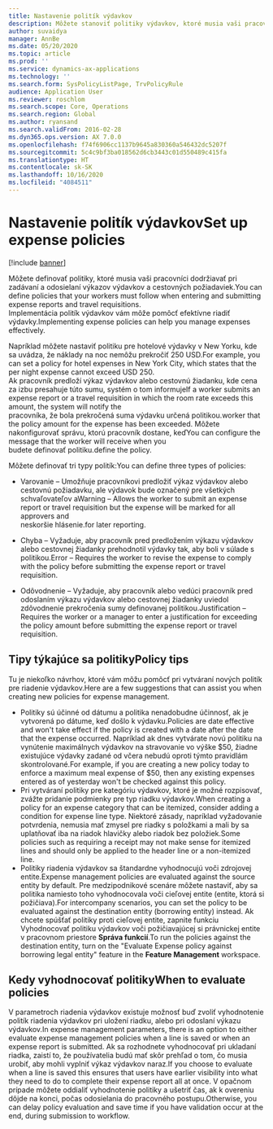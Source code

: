 ```yaml
---
title: Nastavenie politík výdavkov
description: Môžete stanoviť politiky výdavkov, ktoré musia vaši pracovníci dodržiavať pri zadávaní a odosielaní výkazov výdavkov a cestovných požiadaviek v Microsoft Dynamics 365 Finance.
author: suvaidya
manager: AnnBe
ms.date: 05/20/2020
ms.topic: article
ms.prod: ''
ms.service: dynamics-ax-applications
ms.technology: ''
ms.search.form: SysPolicyListPage, TrvPolicyRule
audience: Application User
ms.reviewer: roschlom
ms.search.scope: Core, Operations
ms.search.region: Global
ms.author: ryansand
ms.search.validFrom: 2016-02-28
ms.dyn365.ops.version: AX 7.0.0
ms.openlocfilehash: f74f6906cc1137b9645a830360a546432dc5207f
ms.sourcegitcommit: 5c4c9bf3ba018562d6cb3443c01d550489c415fa
ms.translationtype: HT
ms.contentlocale: sk-SK
ms.lasthandoff: 10/16/2020
ms.locfileid: "4084511"
---
```

# <a name="set-up-expense-policies"></a><span data-ttu-id="b8300-103">Nastavenie politík výdavkov</span><span class="sxs-lookup"><span data-stu-id="b8300-103">Set up expense policies</span></span>

[!include [banner](../includes/banner.md)]

<span data-ttu-id="b8300-104">Môžete definovať politiky, ktoré musia vaši pracovníci dodržiavať pri zadávaní a odosielaní výkazov výdavkov a cestovných požiadaviek.</span><span class="sxs-lookup"><span data-stu-id="b8300-104">You can define policies that your workers must follow when entering and submitting expense reports and travel requisitions.</span></span>         
<span data-ttu-id="b8300-105">Implementácia politík výdavkov vám môže pomôcť efektívne riadiť výdavky.</span><span class="sxs-lookup"><span data-stu-id="b8300-105">Implementing expense policies can help you manage expenses effectively.</span></span>         

<span data-ttu-id="b8300-106">Napríklad môžete nastaviť politiku pre hotelové výdavky v New Yorku, kde sa uvádza, že náklady na noc nemôžu prekročiť 250 USD.</span><span class="sxs-lookup"><span data-stu-id="b8300-106">For example, you can set a policy for hotel expenses in New York City, which states that the per night expense cannot exceed USD 250.</span></span>       
<span data-ttu-id="b8300-107">Ak pracovník predloží výkaz výdavkov alebo cestovnú žiadanku, kde cena za izbu presahuje túto sumu, systém o tom informuje</span><span class="sxs-lookup"><span data-stu-id="b8300-107">If a worker submits an expense report or a travel requisition in which the room rate exceeds this amount, the system will notify the</span></span>        
<span data-ttu-id="b8300-108">pracovníka, že bola prekročená suma výdavku určená politikou.</span><span class="sxs-lookup"><span data-stu-id="b8300-108">worker that the policy amount for the expense has been exceeded.</span></span> <span data-ttu-id="b8300-109">Môžete nakonfigurovať správu, ktorú pracovník dostane, keď</span><span class="sxs-lookup"><span data-stu-id="b8300-109">You can configure the message that the worker will receive when you</span></span>        
<span data-ttu-id="b8300-110">budete definovať politiku.</span><span class="sxs-lookup"><span data-stu-id="b8300-110">define the policy.</span></span>      
        
<span data-ttu-id="b8300-111">Môžete definovať tri typy politík:</span><span class="sxs-lookup"><span data-stu-id="b8300-111">You can define three types of policies:</span></span>         
        
- <span data-ttu-id="b8300-112">Varovanie – Umožňuje pracovníkovi predložiť výkaz výdavkov alebo cestovnú požiadavku, ale výdavok bude označený pre všetkých schvaľovateľov a</span><span class="sxs-lookup"><span data-stu-id="b8300-112">Warning – Allows the worker to submit an expense report or travel requisition but the expense will be marked for all approvers and</span></span>        
  <span data-ttu-id="b8300-113">neskoršie hlásenie.</span><span class="sxs-lookup"><span data-stu-id="b8300-113">for later reporting.</span></span>        

- <span data-ttu-id="b8300-114">Chyba – Vyžaduje, aby pracovník pred predložením výkazu výdavkov alebo cestovnej žiadanky prehodnotil výdavky tak, aby boli v súlade s politikou.</span><span class="sxs-lookup"><span data-stu-id="b8300-114">Error – Requires the worker to revise the expense to comply with the policy before submitting the expense report or travel requisition.</span></span>       
 
 - <span data-ttu-id="b8300-115">Odôvodnenie – Vyžaduje, aby pracovník alebo vedúci pracovník pred odoslaním výkazu výdavkov alebo cestovnej žiadanky uviedol zdôvodnenie prekročenia sumy definovanej politikou.</span><span class="sxs-lookup"><span data-stu-id="b8300-115">Justification – Requires the worker or a manager to enter a justification for exceeding the policy amount before submitting the expense report or travel requisition.</span></span>        

## <a name="policy-tips"></a><span data-ttu-id="b8300-116">Tipy týkajúce sa politiky</span><span class="sxs-lookup"><span data-stu-id="b8300-116">Policy tips</span></span>
<span data-ttu-id="b8300-117">Tu je niekoľko návrhov, ktoré vám môžu pomôcť pri vytváraní nových politík pre riadenie výdavkov.</span><span class="sxs-lookup"><span data-stu-id="b8300-117">Here are a few suggestions that can assist you when creating new policies for expense management.</span></span> 
* <span data-ttu-id="b8300-118">Politiky sú účinné od dátumu a politika nenadobudne účinnosť, ak je vytvorená po dátume, keď došlo k výdavku.</span><span class="sxs-lookup"><span data-stu-id="b8300-118">Policies are date effective and won't take effect if the policy is created with a date after the date that the expense occurred.</span></span> <span data-ttu-id="b8300-119">Napríklad ak dnes vytvárate novú politiku na vynútenie maximálnych výdavkov na stravovanie vo výške $50, žiadne existujúce výdavky zadané od včera nebudú oproti týmto pravidlám skontrolované.</span><span class="sxs-lookup"><span data-stu-id="b8300-119">For example, if you are creating a new policy today to enforce a maximum meal expense of $50, then any existing expenses entered as of yesterday won't be checked against this policy.</span></span>
* <span data-ttu-id="b8300-120">Pri vytváraní politiky pre kategóriu výdavkov, ktoré je možné rozpisovať, zvážte pridanie podmienky pre typ riadku výdavkov.</span><span class="sxs-lookup"><span data-stu-id="b8300-120">When creating a policy for an expense category that can be itemized, consider adding a condition for expense line type.</span></span> <span data-ttu-id="b8300-121">Niektoré zásady, napríklad vyžadovanie potvrdenia, nemusia mať zmysel pre riadky s položkami a mali by sa uplatňovať iba na riadok hlavičky alebo riadok bez položiek.</span><span class="sxs-lookup"><span data-stu-id="b8300-121">Some policies such as requiring a receipt may not make sense for itemized lines and should only be applied to the header line or a non-itemized line.</span></span> 
* <span data-ttu-id="b8300-122">Politiky riadenia výdavkov sa štandardne vyhodnocujú voči zdrojovej entite.</span><span class="sxs-lookup"><span data-stu-id="b8300-122">Expense management policies are evaluated against the source entity by default.</span></span> <span data-ttu-id="b8300-123">Pre medzipodnikové scenáre môžete nastaviť, aby sa politika namiesto toho vyhodnocovala voči cieľovej entite (entite, ktorá si požičiava).</span><span class="sxs-lookup"><span data-stu-id="b8300-123">For intercompany scenarios, you can set the policy to be evaluated against the destination entity (borrowing entity) instead.</span></span> <span data-ttu-id="b8300-124">Ak chcete spúšťať politiky proti cieľovej entite, zapnite funkciu Vyhodnocovať politiku výdavkov voči požičiavajúcej si právnickej entite v pracovnom priestore **Správa funkcií**.</span><span class="sxs-lookup"><span data-stu-id="b8300-124">To run the policies against the destination entity, turn on the "Evaluate Expense policy against borrowing legal entity" feature in the **Feature Management** workspace.</span></span>

## <a name="when-to-evaluate-policies"></a><span data-ttu-id="b8300-125">Kedy vyhodnocovať politiky</span><span class="sxs-lookup"><span data-stu-id="b8300-125">When to evaluate policies</span></span>

<span data-ttu-id="b8300-126">V parametroch riadenia výdavkov existuje možnosť buď zvoliť vyhodnotenie politík riadenia výdavkov pri uložení riadku, alebo pri odoslaní výkazu výdavkov.</span><span class="sxs-lookup"><span data-stu-id="b8300-126">In expense management parameters, there is an option to either evaluate expense management policies when a line is saved or when an expense report is submitted.</span></span> <span data-ttu-id="b8300-127">Ak sa rozhodnete vyhodnocovať pri ukladaní riadka, zaistí to, že používatelia budú mať skôr prehľad o tom, čo musia urobiť, aby mohli vyplniť výkaz výdavkov naraz.</span><span class="sxs-lookup"><span data-stu-id="b8300-127">If you choose to evaluate when a line is saved this ensures that users have earlier visibility into what they need to do to complete their expense report all at once.</span></span> <span data-ttu-id="b8300-128">V opačnom prípade môžete oddialiť vyhodnotenie politiky a ušetriť čas, ak k overeniu dôjde na konci, počas odosielania do pracovného postupu.</span><span class="sxs-lookup"><span data-stu-id="b8300-128">Otherwise, you can delay policy evaluation and save time if you have validation occur at the end, during submission to workflow.</span></span>
